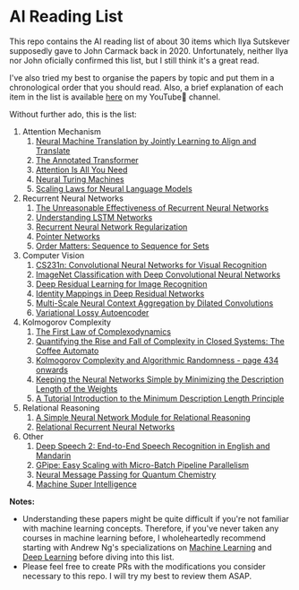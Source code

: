 # AI Reading List
This repo contains the AI reading list of about 30 items which Ilya Sutskever supposedly gave to John Carmack back in 2020. Unfortunately, neither Ilya nor John oficially confirmed this list, but I still think it's a great read. 

I've also tried my best to organise the papers by topic and put them in a chronological order that you should read. Also, a brief explanation of each item in the list is available [here](https://www.youtube.com/playlist?list=PL8hTotro6aVGtPgLJ_TMKe8C8MDhHBZ4W) on my YouTube🎥 channel.

Without further ado, this is the list:
1. Attention Mechanism
    1. [Neural Machine Translation by Jointly Learning to Align and Translate](https://arxiv.org/pdf/1409.0473)
    2. [The Annotated Transformer](https://nlp.seas.harvard.edu/annotated-transformer/)
    3. [Attention Is All You Need](https://arxiv.org/pdf/1706.03762)
    4. [Neural Turing Machines](https://arxiv.org/pdf/1410.5401)
    5. [Scaling Laws for Neural Language Models](https://arxiv.org/pdf/2001.08361)
2. Recurrent Neural Networks
    1. [The Unreasonable Effectiveness of Recurrent Neural Networks](https://karpathy.github.io/2015/05/21/rnn-effectiveness/)
    2. [Understanding LSTM Networks](https://colah.github.io/posts/2015-08-Understanding-LSTMs/)
    3. [Recurrent Neural Network Regularization](https://arxiv.org/pdf/1409.2329)
    4. [Pointer Networks](https://arxiv.org/pdf/1506.03134)
    5. [Order Matters: Sequence to Sequence for Sets](https://arxiv.org/pdf/1511.06391)
3. Computer Vision
    1. [CS231n: Convolutional Neural Networks for Visual Recognition](https://cs231n.github.io)
    2. [ImageNet Classification with Deep Convolutional Neural Networks](https://proceedings.neurips.cc/paper_files/paper/2012/file/c399862d3b9d6b76c8436e924a68c45b-Paper.pdf)
    3. [Deep Residual Learning for Image Recognition](https://arxiv.org/pdf/1512.03385)
    4. [Identity Mappings in Deep Residual Networks](https://arxiv.org/pdf/1603.05027)
    5. [Multi-Scale Neural Context Aggregation by Dilated Convolutions](https://arxiv.org/pdf/1511.07122)
    6. [Variational Lossy Autoencoder](https://arxiv.org/pdf/1611.02731)
6. Kolmogorov Complexity
    1. [The First Law of Complexodynamics](https://scottaaronson.blog/?p=762)
    2. [Quantifying the Rise and Fall of Complexity in Closed Systems: The Coffee Automato](https://arxiv.org/pdf/1405.6903)
    3. [Kolmogorov Complexity and Algorithmic Randomness - page 434 onwards](https://www.lirmm.fr/~ashen/kolmbook-eng-scan.pdf)
    4. [Keeping the Neural Networks Simple by Minimizing the Description Length of the Weights](https://www.cs.toronto.edu/~hinton/absps/colt93.pdf)
    5. [A Tutorial Introduction to the Minimum Description Length Principle](https://arxiv.org/pdf/math/0406077)
7. Relational Reasoning
    1. [A Simple Neural Network Module for Relational Reasoning](https://arxiv.org/pdf/1706.01427)
    2. [Relational Recurrent Neural Networks](https://arxiv.org/pdf/1806.01822)
7. Other
    1. [Deep Speech 2: End-to-End Speech Recognition in English and Mandarin](https://arxiv.org/pdf/1512.02595)
    2. [GPipe: Easy Scaling with Micro-Batch Pipeline Parallelism](https://arxiv.org/pdf/1811.06965)
    3. [Neural Message Passing for Quantum Chemistry](https://arxiv.org/pdf/1704.01212)
    4. [Machine Super Intelligence](https://www.vetta.org/documents/Machine_Super_Intelligence.pdf)



**Notes:** 
- Understanding these papers might be quite difficult if you're not familiar with machine learning concepts. Therefore, if you've never taken any courses in machine learning before, I wholeheartedly recommend starting with Andrew Ng's specializations on [Machine Learning](https://www.coursera.org/specializations/machine-learning-introduction) and [Deep Learning](https://www.coursera.org/specializations/deep-learning?) before diving into this list.
- Please feel free to create PRs with the modifications you consider necessary to this repo. I will try my best to review them ASAP.
